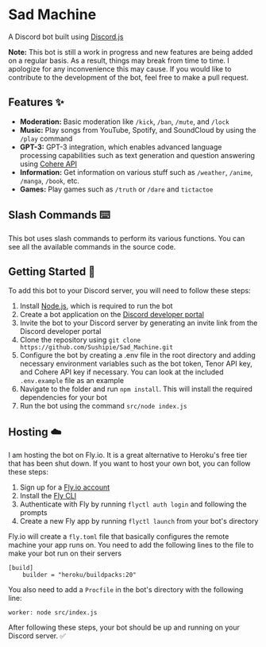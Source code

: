 # Sad Machine

A Discord bot built using [Discord.js](https://discord.js.org/#/)

**Note:** This bot is still a work in progress and new features are being added on a regular basis. As a result, things may break from time to time. I apologize for any inconvenience this may cause. If you would like to contribute to the development of the bot, feel free to make a pull request.

## Features :sparkles:

- **Moderation:** Basic moderation like `/kick`, `/ban`, `/mute`, and `/lock`
- **Music:** Play songs from YouTube, Spotify, and SoundCloud by using the `/play` command
- **GPT-3:** GPT-3 integration, which enables advanced language processing capabilities such as text generation and question answering using [Cohere API](https://cohere.ai/)
- **Information:** Get information on various stuff such as `/weather`, `/anime`, `/manga`, `/book`, etc.
- **Games:** Play games such as `/truth` or `/dare` and `tictactoe`

## Slash Commands :keyboard:

This bot uses slash commands to perform its various functions. You can see all the available commands in the source code.

## Getting Started :rocket:

To add this bot to your Discord server, you will need to follow these steps:

1. Install [Node.js](https://nodejs.org/en/download/), which is required to run the bot
2. Create a bot application on the [Discord developer portal](https://discord.com/developers)
3. Invite the bot to your Discord server by generating an invite link from the Discord developer portal
4. Clone the repository using `git clone https://github.com/Sushipie/Sad_Machine.git`
5. Configure the bot by creating a .env file in the root directory and adding necessary environment variables such as the bot token, Tenor API key, and Cohere API key if necessary. You can look at the included `.env.example` file as an example
6. Navigate to the folder and run `npm install`. This will install the required dependencies for your bot
7. Run the bot using the command  `src/node index.js`

## Hosting :cloud:
 
I am hosting the bot on Fly.io. It is a great alternative to Heroku's free tier that has been shut down. If you want to host your own bot, you can follow these steps:

1. Sign up for a [Fly.io account](https://fly.io/)
2. Install the [Fly CLI](https://fly.io/docs/hands-on/install-flyctl/)
3. Authenticate with Fly by running `flyctl auth login` and following the prompts
4. Create a new Fly app by running `flyctl launch` from your bot's directory

Fly.io will create a `fly.toml` file that basically configures the remote machine your app runs on. You need to add the following lines to the file to make your bot run on their servers
```
[build] 
	builder = "heroku/buildpacks:20"
```
  
You also need to add a `Procfile` in the bot's directory with the following line:
```
worker: node src/index.js
```

After following these steps, your bot should be up and running on your Discord server. :white_check_mark: